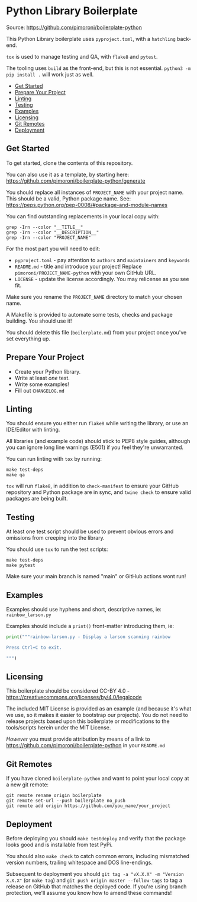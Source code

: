 # Python Library Boilerplate <!-- omit in toc -->

Source: https://github.com/pimoroni/boilerplate-python

This Python Library boilerplate uses `pyproject.toml`, with a `hatchling` back-end.

`tox` is used to manage testing and QA, with `flake8` and `pytest`.

The tooling uses `build` as the front-end, but this is not essential. `python3 -m pip install .` will work just as well.

- [Get Started](#get-started)
- [Prepare Your Project](#prepare-your-project)
- [Linting](#linting)
- [Testing](#testing)
- [Examples](#examples)
- [Licensing](#licensing)
- [Git Remotes](#git-remotes)
- [Deployment](#deployment)

## Get Started

To get started, clone the contents of this repository.

You can also use it as a template, by starting here: https://github.com/pimoroni/boilerplate-python/generate

You should replace all instances of `PROJECT_NAME` with your project name. This should be a valid, Python package name. See: https://peps.python.org/pep-0008/#package-and-module-names

You can find outstanding replacements in your local copy with:

```
grep -Irn --color "__TITLE__"
grep -Irn --color "__DESCRIPTION__"
grep -Irn --color "PROJECT_NAME"
```

For the most part you will need to edit:

* `pyproject.toml` - pay attention to `authors` and `maintainers` and `keywords`
* `README.md` - title and introduce your project! Replace `pimoroni/PROJECT_NAME-python` with your own GitHub URL.
* `LICENSE` - update the license accordingly. You may relicense as you see fit.

Make sure you rename the `PROJECT_NAME` directory to match your chosen name.

A Makefile is provided to automate some tests, checks and package building. You should use it!

You should delete this file (`boilerplate.md`) from your project once you've set everything up.

## Prepare Your Project

* Create your Python library.
* Write at least *one* test.
* Write some examples!
* Fill out `CHANGELOG.md`

## Linting

You should ensure you either run `flake8` while writing the library, or use an IDE/Editor with linting.

All libraries (and example code) should stick to PEP8 style guides, although you can ignore long line warnings (E501) if you feel they're unwarranted.

You can run linting with `tox` by running:

```
make test-deps
make qa
```

`tox` will run `flake8`, in addition to `check-manifest` to ensure your GitHub repository and Python package are in sync, and `twine check` to ensure valid packages are being built.

## Testing

At least one test script should be used to prevent obvious errors and omissions from creeping into the library.

You should use `tox` to run the test scripts:

```
make test-deps
make pytest
```

Make sure your main branch is named "main" or GitHub actions wont run!

## Examples

Examples should use hyphens and short, descriptive names, ie: `rainbow_larson.py`

Examples should include a `print()` front-matter introducing them, ie:

```python
print("""rainbow-larson.py - Display a larson scanning rainbow

Press Ctrl+C to exit.

""")
```

## Licensing

This boilerplate should be considered CC-BY 4.0 - https://creativecommons.org/licenses/by/4.0/legalcode

The included MIT License is provided as an example (and because it's what we use, so it makes it easier to bootstrap our projects). You do not need to release projects based upon this boilerplate or modifications to the tools/scripts herein under the MIT License.

*However* you must provide attribution by means of a link to https://github.com/pimoroni/boilerplate-python in your `README.md`

## Git Remotes

If you have cloned `boilerplate-python` and want to point your local copy at a new git remote:

```
git remote rename origin boilerplate
git remote set-url --push boilerplate no_push
git remote add origin https://github.com/you_name/your_project
```

## Deployment

Before deploying you should `make testdeploy` and verify that the package looks good and is installable from test PyPi.

You should also `make check` to catch common errors, including mismatched version numbers, trailing whitespace and DOS line-endings.

Subsequent to deployment you should `git tag -a "vX.X.X" -m "Version X.X.X"` (or `make tag`) and `git push origin master --follow-tags` to tag a release on GitHub that matches the deployed code. If you're using branch protection, we'll assume you know how to amend these commands!
